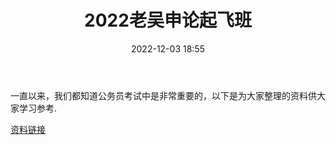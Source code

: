 ﻿---
title: 2022老吴申论起飞班
date: 2022-12-03 18:55
tags:
- 公考
- 省考
- 老吴
- 申论
- 学习资料
updated: 1970-01-01 08:00:00
---

一直以来，我们都知道公务员考试中是非常重要的，以下是为大家整理的资料供大家学习参考.

[资料链接](https://www.aliyundrive.com/s/zeAx3ahkn3Q)
